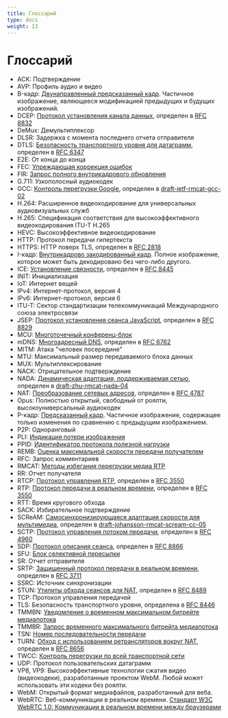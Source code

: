 ```yaml
---
title: Глоссарий
type: docs
weight: 13
---
```


# Глоссарий

* ACK: Подтверждение
* AVP: Профиль аудио и видео
* B-кадр: [Двунаправленный предсказанный кадр](../06-media-communication/#intra-and-inter-frame-compression). Частичное изображение, являющееся модификацией предыдущих и будущих изображений.
* DCEP: [Протокол установления канала данных](../07-data-communication/#dcep), определен в [RFC 8832](https://datatracker.ietf.org/doc/html/rfc8832)
* DeMux: Демультиплексор
* DLSR: Задержка с момента последнего отчета отправителя
* DTLS: [Безопасность транспортного уровня для датаграмм](../04-securing/#dtls), определен в [RFC 6347](https://datatracker.ietf.org/doc/html/rfc6347)
* E2E: От конца до конца
* FEC: [Упреждающая коррекция ошибок](../06-media-communication/#forward-error-correction)
* FIR: [Запрос полного внутрикадрового обновления](../06-media-communication/#full-intra-frame-request-fir-and-picture-loss-indication-pli)
* G.711: Узкополосный аудиокодек
* GCC: [Контроль перегрузки Google](../06-media-communication/#google-congestion-control-gcc), определен в [draft-ietf-rmcat-gcc-02](https://datatracker.ietf.org/doc/html/draft-ietf-rmcat-gcc-02)
* H.264: Расширенное видеокодирование для универсальных аудиовизуальных служб
* H.265: Спецификация соответствия для высокоэффективного видеокодирования ITU-T H.265
* HEVC: Высокоэффективное видеокодирование
* HTTP: Протокол передачи гипертекста
* HTTPS: HTTP поверх TLS, определен в [RFC 2818](https://datatracker.ietf.org/doc/html/rfc2818)
* I-кадр: [Внутрикадрово закодированный кадр](../06-media-communication/#intra-and-inter-frame-compression). Полное изображение, которое может быть декодировано без чего-либо другого.
* ICE: [Установление связности](../03-connecting/#ice), определен в [RFC 8445](https://datatracker.ietf.org/doc/html/rfc8445)
* INIT: Инициализация
* IoT: Интернет вещей
* IPv4: Интернет-протокол, версия 4
* IPv6: Интернет-протокол, версия 6
* ITU-T: Сектор стандартизации телекоммуникаций Международного союза электросвязи
* JSEP: [Протокол установления сеанса JavaScript](../02-signaling/#what-is-the-session-description-protocol-sdp), определен в [RFC 8829](https://datatracker.ietf.org/doc/html/rfc8829)
* MCU: [Многоточечный конференц-блок](../08-applied-webrtc/#mcu)
* mDNS: [Многоадресный DNS](../03-connecting/#mdns), определен в [RFC 6762](https://datatracker.ietf.org/doc/html/rfc6762)
* MITM: Атака "человек посередине"
* MTU: Максимальный размер передаваемого блока данных
* MUX: Мультиплексирование
* NACK: Отрицательное подтверждение
* NADA: [Динамическая адаптация, поддерживаемая сетью](../06-media-communication/#bandwidth-estimation-alternatives), определен в [draft-zhu-rmcat-nada-04](https://tools.ietf.org/html/draft-zhu-rmcat-nada-04)
* NAT: [Преобразование сетевых адресов](../03-connecting/#nat-mapping), определен в [RFC 4787](https://datatracker.ietf.org/doc/html/rfc4787)
* Opus: Полностью открытый, свободный от роялти, высокоуниверсальный аудиокодек
* P-кадр: [Предсказанный кадр](../06-media-communication/#intra-and-inter-frame-compression). Частичное изображение, содержащее только изменения по сравнению с предыдущим изображением.
* P2P: Одноранговый
* PLI: [Индикация потери изображения](../06-media-communication/#full-intra-frame-request-fir-and-picture-loss-indication-pli)
* PPID: [Идентификатор протокола полезной нагрузки](../07-data-communication/#payload-protocol-identifier)
* REMB: [Оценка максимальной скорости передачи получателем](../06-media-communication/#tmmbr-tmmbn-and-remb)
* RFC: Запрос комментариев
* RMCAT: [Методы избегания перегрузки медиа RTP](../06-media-communication/#generating-a-bandwidth-estimate)
* RR: Отчет получателя
* RTCP: [Протокол управления RTP](../10-history-of-webrtc/#rtp), определен в [RFC 3550](https://datatracker.ietf.org/doc/html/rfc3550)
* RTP: [Протокол передачи в реальном времени](../10-history-of-webrtc/#rtp), определен в [RFC 3550](https://datatracker.ietf.org/doc/html/rfc3550)
* RTT: Время кругового обхода
* SACK: Избирательное подтверждение
* SCReAM: [Самосинхронизирующаяся адаптация скорости для мультимедиа](../06-media-communication/#bandwidth-estimation-alternatives), определен в [draft-johansson-rmcat-scream-cc-05](https://tools.ietf.org/html/draft-johansson-rmcat-scream-cc-05)
* SCTP: [Протокол управления потоком передачи](../07-data-communication/#stream-control-transmission-protocol), определен в [RFC 4960](https://datatracker.ietf.org/doc/html/rfc4960)
* SDP: [Протокол описания сеанса](../02-signaling/#what-is-the-session-description-protocol-sdp), определен в [RFC 8866](https://datatracker.ietf.org/doc/html/rfc8866)
* SFU: [Блок селективной пересылки](../08-applied-webrtc/#selective-forwarding-unit)
* SR: Отчет отправителя
* SRTP: [Защищенный протокол передачи в реальном времени](../04-securing/#srtp), определен в [RFC 3711](https://datatracker.ietf.org/doc/html/rfc3711)
* SSRC: Источник синхронизации
* STUN: [Утилиты обхода сеансов для NAT](../03-connecting/#stun), определен в [RFC 8489](https://datatracker.ietf.org/doc/html/rfc8489)
* TCP: Протокол управления передачей
* TLS: Безопасность транспортного уровня, определена в [RFC 8446](https://datatracker.ietf.org/doc/html/rfc8446)
* TMMBN: [Уведомление о временном максимальном битрейте медиапотока](../06-media-communication/#tmmbr-tmmbn-and-remb)
* TMMBR: [Запрос временного максимального битрейта медиапотока](../06-media-communication/#tmmbr-tmmbn-and-remb)
* TSN: [Номер последовательности передачи](../07-data-communication/#transmission-sequence-number)
* TURN: [Обход с использованием ретрансляторов вокруг NAT](../03-connecting/#turn), определен в [RFC 8656](https://datatracker.ietf.org/doc/html/rfc8656)
* TWCC: [Контроль перегрузки по всей транспортной сети](../06-media-communication/#transport-wide-congestion-control)
* UDP: Протокол пользовательских датаграмм
* VP8, VP9: Высокоэффективные технологии сжатия видео (видеокодеки), разработанные проектом WebM. Любой может использовать эти кодеки без роялти.
* WebM: Открытый формат медиафайлов, разработанный для веба.
* WebRTC: Веб-коммуникации в реальном времени. [Стандарт W3C WebRTC 1.0: Коммуникации в реальном времени между браузерами](https://www.w3.org/TR/webrtc/)
